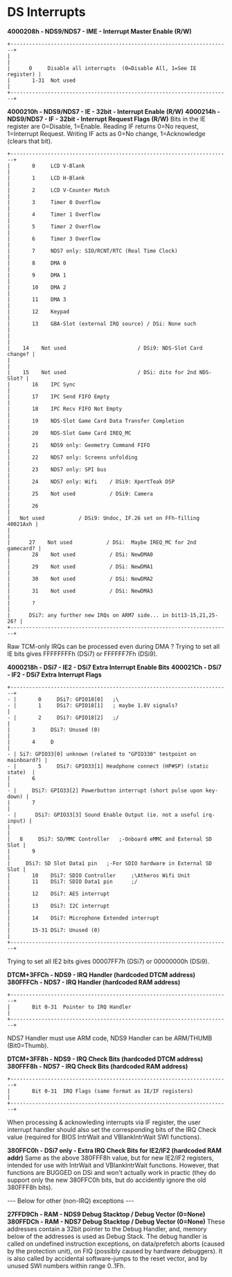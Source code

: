 # DS Interrupts


**4000208h - NDS9/NDS7 - IME - Interrupt Master Enable (R/W)**

```
+-----------------------------------------------------------------------+
|                                                                       |
|      0     Disable all interrupts  (0=Disable All, 1=See IE register) |
|       1-31  Not used                                                  |
+-----------------------------------------------------------------------+
```


**4000210h - NDS9/NDS7 - IE - 32bit - Interrupt Enable (R/W)**
**4000214h - NDS9/NDS7 - IF - 32bit - Interrupt Request Flags (R/W)**
Bits in the IE register are 0=Disable, 1=Enable.
Reading IF returns 0=No request, 1=Interrupt Request.
Writing IF acts as 0=No change, 1=Acknowledge (clears that bit).

```
+-----------------------------------------------------------------------+
|       0     LCD V-Blank                                               |
|       1     LCD H-Blank                                               |
|       2     LCD V-Counter Match                                       |
|       3     Timer 0 Overflow                                          |
|       4     Timer 1 Overflow                                          |
|       5     Timer 2 Overflow                                          |
|       6     Timer 3 Overflow                                          |
|       7     NDS7 only: SIO/RCNT/RTC (Real Time Clock)                 |
|       8     DMA 0                                                     |
|       9     DMA 1                                                     |
|       10    DMA 2                                                     |
|       11    DMA 3                                                     |
|       12    Keypad                                                    |
|       13    GBA-Slot (external IRQ source) / DSi: None such           |
|                                                                       |
|    14    Not used                       / DSi9: NDS-Slot Card change? |
|                                                                       |
|    15    Not used                       / DSi: dito for 2nd NDS-Slot? |
|       16    IPC Sync                                                  |
|       17    IPC Send FIFO Empty                                       |
|       18    IPC Recv FIFO Not Empty                                   |
|       19    NDS-Slot Game Card Data Transfer Completion               |
|       20    NDS-Slot Game Card IREQ_MC                                |
|       21    NDS9 only: Geometry Command FIFO                          |
|       22    NDS7 only: Screens unfolding                              |
|       23    NDS7 only: SPI bus                                        |
|       24    NDS7 only: Wifi    / DSi9: XpertTeak DSP                  |
|       25    Not used           / DSi9: Camera                         |
|       26                                                              |
|   Not used           / DSi9: Undoc, IF.26 set on FFh-filling 40021Axh |
|                                                                       |
|      27    Not used           / DSi:  Maybe IREQ_MC for 2nd gamecard? |
|       28    Not used           / DSi: NewDMA0                         |
|       29    Not used           / DSi: NewDMA1                         |
|       30    Not used           / DSi: NewDMA2                         |
|       31    Not used           / DSi: NewDMA3                         |
|       ?                                                               |
|      DSi7: any further new IRQs on ARM7 side... in bit13-15,21,25-26? |
+-----------------------------------------------------------------------+
```

Raw TCM-only IRQs can be processed even during DMA ?
Trying to set all IE bits gives FFFFFFFFh (DSi7) or FFFFFF7Fh (DSi9).

**4000218h - DSi7 - IE2 - DSi7 Extra Interrupt Enable Bits**
**400021Ch - DSi7 - IF2 - DSi7 Extra Interrupt Flags**

```
+-----------------------------------------------------------------------+
- |       0     DSi7: GPIO18[0]   ;\                                      
- |       1     DSi7: GPIO18[1]   ; maybe 1.8V signals?                   |
- |       2     DSi7: GPIO18[2]   ;/                                      |
|       3     DSi7: Unused (0)                                          |
|       4     D                                                         |
- | Si7: GPIO33[0] unknown (related to "GPIO330" testpoint on mainboard?) |
- |       5     DSi7: GPIO33[1] Headphone connect (HP#SP) (static state)  |
|       6                                                               |
- |     DSi7: GPIO33[2] Powerbutton interrupt (short pulse upon key-down) |
|       7                                                               |
- |      DSi7: GPIO33[3] Sound Enable Output (ie. not a useful irq-input) |
|                                                                       |
|   8     DSi7: SD/MMC Controller   ;-Onboard eMMC and External SD Slot |
|       9                                                               |
|     DSi7: SD Slot Data1 pin   ;-For SDIO hardware in External SD Slot |
|       10    DSi7: SDIO Controller     ;\Atheros Wifi Unit             
|       11    DSi7: SDIO Data1 pin      ;/                              |
|       12    DSi7: AES interrupt                                       |
|       13    DSi7: I2C interrupt                                       |
|       14    DSi7: Microphone Extended interrupt                       |
|       15-31 DSi7: Unused (0)                                          |
+-----------------------------------------------------------------------+
```

Trying to set all IE2 bits gives 00007FF7h (DSi7) or 00000000h (DSi9).

**DTCM+3FFCh - NDS9 - IRQ Handler (hardcoded DTCM address)**
**380FFFCh - NDS7 - IRQ Handler (hardcoded RAM address)**

```
+-----------------------------------------------------------------------+
|       Bit 0-31  Pointer to IRQ Handler                                |
+-----------------------------------------------------------------------+
```

NDS7 Handler must use ARM code, NDS9 Handler can be ARM/THUMB
(Bit0=Thumb).

**DTCM+3FF8h - NDS9 - IRQ Check Bits (hardcoded DTCM address)**
**380FFF8h - NDS7 - IRQ Check Bits (hardcoded RAM address)**

```
+-----------------------------------------------------------------------+
|       Bit 0-31  IRQ Flags (same format as IE/IF registers)            |
+-----------------------------------------------------------------------+
```

When processing & acknowleding interrupts via IF register, the user
interrupt handler should also set the corresponding bits of the IRQ
Check value (required for BIOS IntrWait and VBlankIntrWait SWI
functions).

**380FFC0h - DSi7 only - Extra IRQ Check Bits for IE2/IF2 (hardcoded RAM
addr)**
Same as the above 380FFF8h value, but for new IE2/IF2 registers,
intended for use with IntrWait and VBlankIntrWait functions. However,
that functions are BUGGED on DSi and won\'t actually work in practic
(they do support only the new 380FFC0h bits, but do accidently ignore
the old 380FFF8h bits).

\-\-- Below for other (non-IRQ) exceptions \-\--

**27FFD9Ch - RAM - NDS9 Debug Stacktop / Debug Vector (0=None)**
**380FFDCh - RAM - NDS7 Debug Stacktop / Debug Vector (0=None)**
These addresses contain a 32bit pointer to the Debug Handler, and,
memory below of the addresses is used as Debug Stack. The debug handler
is called on undefined instruction exceptions, on data/prefetch aborts
(caused by the protection unit), on FIQ (possibly caused by hardware
debuggers). It is also called by accidental software-jumps to the reset
vector, and by unused SWI numbers within range 0..1Fh.



